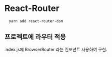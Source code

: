 # React-Router

```
  yarn add react-router-dom
```

## 프로젝트에 라우터 적용

index.js에 BrowserRouter 라는 컨포넌트 사용하여 구현.
